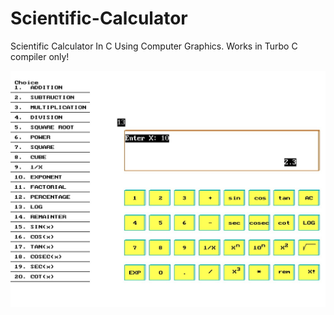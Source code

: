 # Scientific-Calculator

Scientific Calculator In C Using Computer Graphics.
Works in Turbo C compiler only!

![alt text](https://github.com/aayushi1499/Scientific-Calculator/blob/master/output.jpg)
